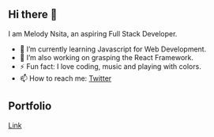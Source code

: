 ## Hi there 👋

I am Melody Nsita, an aspiring Full Stack Developer.

- 🌱 I’m currently learning Javascript for Web Development.
- 🔭 I’m also working on grasping the React Framework.
- ⚡ Fun fact: I love coding, music and playing with colors.
- 📫 How to reach me: [Twitter](https://twitter.com/melonoian)

## Portfolio
[Link](https://melodiean.github.io/Melodiean/index.html)

